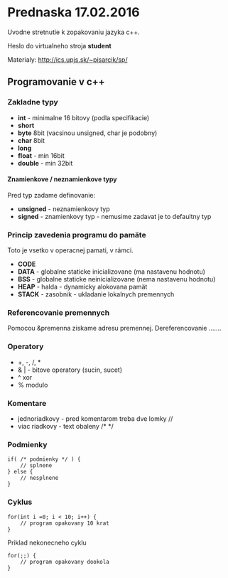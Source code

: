 # Prednaska 17.02.2016

Uvodne stretnutie k zopakovaniu jazyka c++.

Heslo do virtualneho stroja **student**

Materialy: http://ics.upjs.sk/~pisarcik/sp/

## Programovanie v c++

### Zakladne typy

* **int** - minimalne 16 bitovy (podla specifikacie)
* **short**
* **byte** 8bit (vacsinou unsigned, char je podobny)
* **char** 8bit
* **long**
* **float** - min 16bit
* **double** - min 32bit

#### Znamienkove / neznamienkove typy

Pred typ zadame definovanie:

* **unsigned** - neznamienkovy typ
* **signed** - znamienkovy typ - nemusime zadavat je to defaultny typ

### Princip zavedenia programu do pamäte

Toto je vsetko v operacnej pamati, v rámci.

* **CODE**
* **DATA** - globalne staticke inicializovane (ma nastavenu hodnotu)
* **BSS** - globalne staticke neinicializovane (nema nastavenu hodnotu)
* **HEAP** - halda - dynamicky alokovana pamät
* **STACK** - zasobnik - ukladanie lokalnych premennych


### Referencovanie premennych

Pomocou &premenna ziskame adresu premennej. Dereferencovanie .......

### Operatory

* +, -, /, *
* & | - bitove operatory (sucin, sucet)
* ^ xor
* % modulo

### Komentare

* jednoriadkovy - pred komentarom treba dve lomky //
* viac riadkovy - text obaleny /* */

### Podmienky

	if( /* podmienky */ ) {
		// splnene
	} else {
		// nesplnene
	}
	
### Cyklus

	for(int i =0; i < 10; i++) {
		// program opakovany 10 krat
	}
	
Priklad nekonecneho cyklu

	for(;;) {
		// program opakovany dookola
	}
